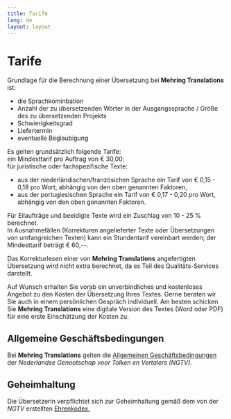 ```yaml
---
title: Tarife
lang: de
layout: layout
---
```

# Tarife

Grundlage für die Berechnung einer Übersetzung bei __Mehring Translations__ ist:

- die Sprachkominbation
- Anzahl der zu übersetzenden Wörter in der Ausgangssprache /  Größe des zu übersetzenden Projekts
- Schwierigkeitsgrad
- Liefertermin
- eventuelle Beglaubigung


Es gelten grundsätzlich folgende Tarife:<br />
ein Mindesttarif pro Auftrag von € 30,00;<br />
für juristische oder fachspezifische Texte:<br />
<ul>
<li>aus der niederländischen/französichen Sprache ein Tarif von € 0,15 - 0,18  pro Wort, abhängig von den oben genannten Faktoren,</li>
<li>aus der portugiesischen Sprache ein Tarif von € 0,17 - 0,20 pro Wort, abhängig von den oben genannten Faktoren.</li>
</ul>
Für Eilaufträge und beeidigte Texte wird ein Zuschlag von 10 - 25 % berechnet.<br />
In Ausnahmefällen (Korrekturen angelieferter Texte oder Übersetzungen von umfangreichen Texten) kann ein Stundentarif vereinbart werden; der Mindesttarif beträgt € 60,--.

Das Korrekturlesen einer von __Mehring Translations__ angefertigten Übersetzung wird nicht extra berechnet, da es Teil des Qualitäts-Services darstellt.

Auf Wunsch erhalten Sie vorab ein unverbindliches und kostenloses Angebot zu den Kosten der Übersetzung Ihres Textes. Gerne beraten wir Sie auch in einem persönlichen Gespräch individuell. Am besten schicken Sie __Mehring Translations__ eine digitale Version des Textes (Word oder PDF) für eine erste Einschätzung der Kosten zu.




## Allgemeine Geschäftsbedingungen

Bei __Mehring Translations__ gelten die <a href="http://www.ngtv.nl/m31/p49/algemene_voorwaarden_nl.html" target="_blank">Allgemeinen Geschäftsbedingungen</a> der _Nederlandse Genootschap voor Tolken en Vertalers (NGTV)._

## Geheimhaltung

Die Übersetzerin verpflichtet sich zur Geheimhaltung gemäß dem von der _NGTV_ erstellten <a href="http://www.ngtv.nl/m42/p52/erecode.html" target="_blank">Ehrenkodex.</a>
